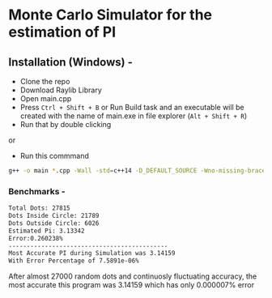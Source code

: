 # Monte Carlo Simulator for the estimation of PI
## Installation (Windows) - 
- Clone the repo
- Download Raylib Library
- Open main.cpp
- Press ```Ctrl + Shift + B``` or Run Build task and an executable will be created with the name of main.exe in file explorer (```Alt + Shift + R```) 
- Run that by double clicking

or

- Run this commmand
```bash
g++ -o main *.cpp -Wall -std=c++14 -D_DEFAULT_SOURCE -Wno-missing-braces -g -O0 C:/raylib/raylib/src/raylib.rc.data -I. -IC:/raylib/raylib/src -IC:/raylib/raylib/src/external -L. -LC:/raylib/raylib/src -LC:/raylib/raylib/src -lraylib -lopengl32 -lgdi32 -lwinmm -DPLATFORM_DESKTOP && ./main
```
### Benchmarks - 

```bash
Total Dots: 27815
Dots Inside Circle: 21789
Dots Outside Circle: 6026
Estimated Pi: 3.13342
Error:0.260238%
--------------------------------------------
Most Accurate PI during Simulation was 3.14159
With Error Percentage of 7.5891e-06%
```
After almost 27000 random dots and continuosly fluctuating accuracy, the most accurate this program was 3.14159 which has only 0.000007% error